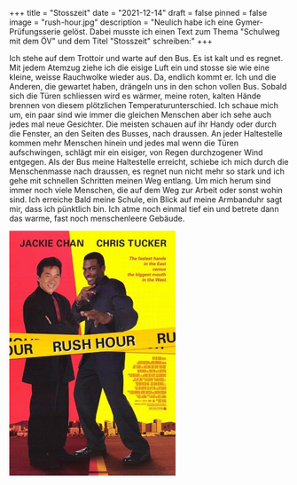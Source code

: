 +++
title = "Stosszeit"
date = "2021-12-14"
draft = false
pinned = false
image = "rush-hour.jpg"
description = "Neulich habe ich eine Gymer-Prüfungsserie gelöst. Dabei musste ich einen Text zum Thema \"Schulweg mit dem ÖV\" und dem Titel \"Stosszeit\" schreiben:"
+++
<!--StartFragment-->

Ich stehe auf dem Trottoir und warte auf den Bus. Es ist kalt und es regnet. Mit jedem Atemzug ziehe ich die eisige Luft ein und stosse sie wie eine kleine, weisse Rauchwolke wieder aus.                                                                    Da, endlich kommt er. Ich und die Anderen, die gewartet haben, drängeln uns in den schon vollen Bus. Sobald sich die Türen schliessen wird es wärmer, meine roten, kalten Hände brennen von diesem plötzlichen Temperaturunterschied. Ich schaue mich um, ein paar sind wie immer die gleichen Menschen aber ich sehe auch jedes mal neue Gesichter. Die meisten schauen auf ihr Handy oder durch die Fenster, an den Seiten des Busses, nach draussen. An jeder Haltestelle kommen mehr Menschen hinein und jedes mal wenn die Türen aufschwingen, schlägt mir ein eisiger, von Regen durchzogener Wind entgegen. Als der Bus meine Haltestelle erreicht, schiebe ich mich durch die Menschenmasse nach draussen, es regnet nun nicht mehr so stark und ich gehe mit schnellen Schritten meinen Weg entlang. Um mich herum sind immer noch viele Menschen, die auf dem Weg zur Arbeit oder sonst wohin sind. Ich erreiche Bald meine Schule, ein Blick auf meine Armbanduhr sagt mir, dass ich pünktlich bin. Ich atme noch einmal tief ein und betrete dann das warme, fast noch menschenleere Gebäude.

![](rush-hour.jpg)

<!--EndFragment-->
